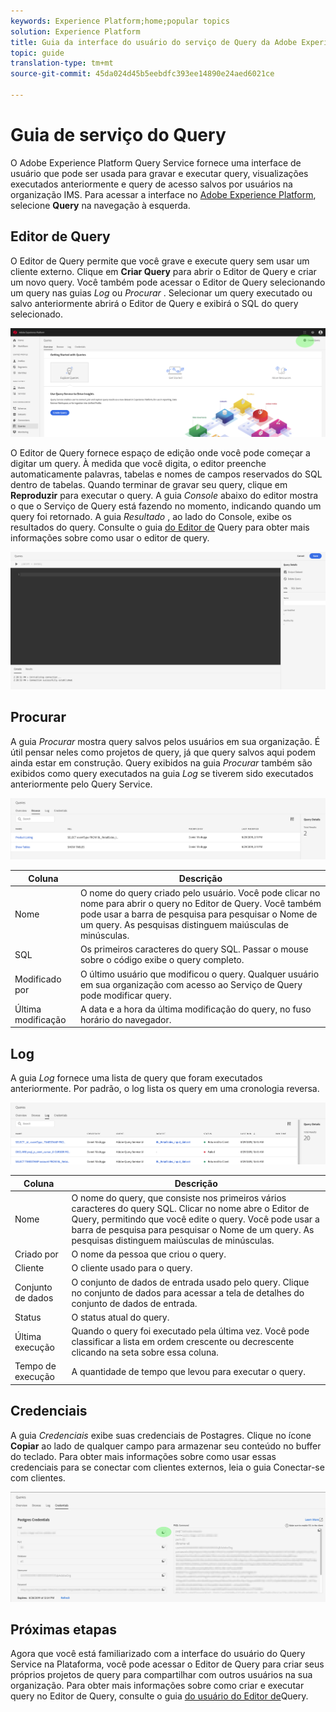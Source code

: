 ```yaml
---
keywords: Experience Platform;home;popular topics
solution: Experience Platform
title: Guia da interface do usuário do serviço de Query da Adobe Experience Platform
topic: guide
translation-type: tm+mt
source-git-commit: 45da024d45b5eebdfc393ee14890e24aed6021ce

---
```



# Guia de serviço do Query

O Adobe Experience Platform Query Service fornece uma interface de usuário que pode ser usada para gravar e executar query, visualizações executados anteriormente e query de acesso salvos por usuários na organização IMS. Para acessar a interface no [Adobe Experience Platform][platform-ui], selecione **Query** na navegação à esquerda.

## Editor de Query

O Editor de Query permite que você grave e execute query sem usar um cliente externo. Clique em **Criar Query** para abrir o Editor de Query e criar um novo query. Você também pode acessar o Editor de Query selecionando um query nas guias *Log* ou *Procurar* . Selecionar um query executado ou salvo anteriormente abrirá o Editor de Query e exibirá o SQL do query selecionado.

![Imagem](../images/queries/ui-overview/overview.png)

O Editor de Query fornece espaço de edição onde você pode começar a digitar um query. À medida que você digita, o editor preenche automaticamente palavras, tabelas e nomes de campos reservados do SQL dentro de tabelas. Quando terminar de gravar seu query, clique em **Reproduzir** para executar o query. A guia *Console* abaixo do editor mostra o que o Serviço de Query está fazendo no momento, indicando quando um query foi retornado. A guia *Resultado* , ao lado do Console, exibe os resultados do query. Consulte o guia [do Editor de][query-editor] Query para obter mais informações sobre como usar o editor de query.

![Imagem](../images/queries/ui-overview/query-editor.png)

## Procurar

A guia *Procurar* mostra query salvos pelos usuários em sua organização. É útil pensar neles como projetos de query, já que query salvos aqui podem ainda estar em construção. Query exibidos na guia *Procurar* também são exibidos como query executados na guia *Log* se tiverem sido executados anteriormente pelo Query Service.

![Imagem](../images/queries/ui-overview/browse.png)

| Coluna | Descrição |
| --- | --- |
| Nome | O nome do query criado pelo usuário. Você pode clicar no nome para abrir o query no Editor de Query. Você também pode usar a barra de pesquisa para pesquisar o Nome de um query. As pesquisas distinguem maiúsculas de minúsculas. |
| SQL | Os primeiros caracteres do query SQL. Passar o mouse sobre o código exibe o query completo. |
| Modificado por | O último usuário que modificou o query. Qualquer usuário em sua organização com acesso ao Serviço de Query pode modificar query. |
| Última modificação | A data e a hora da última modificação do query, no fuso horário do navegador. |

## Log

A guia *Log* fornece uma lista de query que foram executados anteriormente. Por padrão, o log lista os query em uma cronologia reversa.

![Imagem](../images/queries/ui-overview/log.png)

| Coluna | Descrição |
| --- | --- |
| Nome | O nome do query, que consiste nos primeiros vários caracteres do query SQL. Clicar no nome abre o Editor de Query, permitindo que você edite o query. Você pode usar a barra de pesquisa para pesquisar o Nome de um query. As pesquisas distinguem maiúsculas de minúsculas. |
| Criado por | O nome da pessoa que criou o query. |
| Cliente | O cliente usado para o query. |
| Conjunto de dados | O conjunto de dados de entrada usado pelo query. Clique no conjunto de dados para acessar a tela de detalhes do conjunto de dados de entrada. |
| Status | O status atual do query. |
| Última execução | Quando o query foi executado pela última vez. Você pode classificar a lista em ordem crescente ou decrescente clicando na seta sobre essa coluna. |
| Tempo de execução | A quantidade de tempo que levou para executar o query. |

## Credenciais

A guia *Credenciais* exibe suas credenciais de Postagres. Clique no ícone **Copiar** ao lado de qualquer campo para armazenar seu conteúdo no buffer do teclado. Para obter mais informações sobre como usar essas credenciais para se conectar com clientes externos, leia o guia [][connect-clients]Conectar-se com clientes.

![Imagem](../images/queries/ui-overview/credentials.png)

## Próximas etapas

Agora que você está familiarizado com a interface do usuário do Query Service na Plataforma, você pode acessar o Editor de Query para criar seus próprios projetos de query para compartilhar com outros usuários na sua organização. Para obter mais informações sobre como criar e executar query no Editor de Query, consulte o guia [do usuário do Editor de][query-editor]Query.

[platform-ui]: https://platform.adobe.com
[query-editor]: user-guide.md
[connect-clients]: ../clients/overview.md
